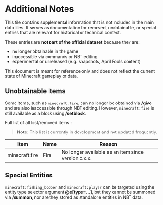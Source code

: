 # Additional Notes
This file contains supplemental information that is not included in the main data files. It serves as documentation for removed, unobtainable, or special entries that are relevant for historical or technical context.

These entries are **not part of the official dataset** because they are:
- no longer obtainable in the game
- inaccessible via commands or NBT editing
- experimental or unreleased (e.g. snapshots, April Fools content)

This document is meant for reference only and does not reflect the current state of Minecraft gameplay or data.

## Unobtainable Items
Some items, such as `minecraft:fire`, can no longer be obtained via **/give** and are also inaccessible through NBT editing. However, `minecraft:fire` is still available as a block using **/setblock**.

Full list of all lost/removed items :

> **Note**: This list is currently in development and not updated frequently.

| Item | Name | Reason |
|------|------|--------|
| minecraft:fire | Fire | No longer available as an item since version x.x.x. |

## Special Entities
`minecraft:fishing_bobber` and `minecraft:player` can be targeted using the entity type selector argument **@e[type=...]**, but they cannot be summoned via **/summon**, nor are they stored as standalone entities in NBT data.
